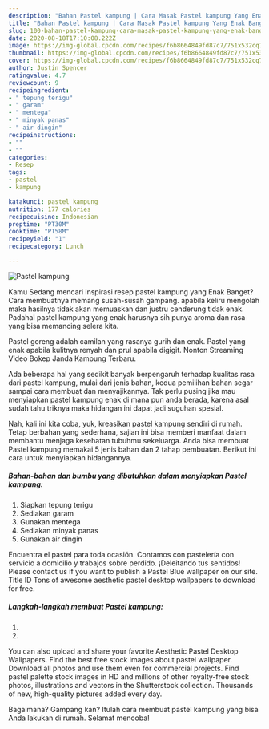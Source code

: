 ```yaml
---
description: "Bahan Pastel kampung | Cara Masak Pastel kampung Yang Enak Banget"
title: "Bahan Pastel kampung | Cara Masak Pastel kampung Yang Enak Banget"
slug: 100-bahan-pastel-kampung-cara-masak-pastel-kampung-yang-enak-banget
date: 2020-08-18T17:10:08.222Z
image: https://img-global.cpcdn.com/recipes/f6b8664849fd87c7/751x532cq70/pastel-kampung-foto-resep-utama.jpg
thumbnail: https://img-global.cpcdn.com/recipes/f6b8664849fd87c7/751x532cq70/pastel-kampung-foto-resep-utama.jpg
cover: https://img-global.cpcdn.com/recipes/f6b8664849fd87c7/751x532cq70/pastel-kampung-foto-resep-utama.jpg
author: Justin Spencer
ratingvalue: 4.7
reviewcount: 9
recipeingredient:
- " tepung terigu"
- " garam"
- " mentega"
- " minyak panas"
- " air dingin"
recipeinstructions:
- ""
- ""
categories:
- Resep
tags:
- pastel
- kampung

katakunci: pastel kampung 
nutrition: 177 calories
recipecuisine: Indonesian
preptime: "PT30M"
cooktime: "PT58M"
recipeyield: "1"
recipecategory: Lunch

---
```



![Pastel kampung](https://img-global.cpcdn.com/recipes/f6b8664849fd87c7/751x532cq70/pastel-kampung-foto-resep-utama.jpg)

Kamu Sedang mencari inspirasi resep pastel kampung yang Enak Banget? Cara membuatnya memang susah-susah gampang. apabila keliru mengolah maka hasilnya tidak akan memuaskan dan justru cenderung tidak enak. Padahal pastel kampung yang enak harusnya sih punya aroma dan rasa yang bisa memancing selera kita.

Pastel goreng adalah camilan yang rasanya gurih dan enak. Pastel yang enak apabila kulitnya renyah dan prul apabila digigit. Nonton Streaming Video Bokep Janda Kampung Terbaru.

Ada beberapa hal yang sedikit banyak berpengaruh terhadap kualitas rasa dari pastel kampung, mulai dari jenis bahan, kedua pemilihan bahan segar sampai cara membuat dan menyajikannya. Tak perlu pusing jika mau menyiapkan pastel kampung enak di mana pun anda berada, karena asal sudah tahu triknya maka hidangan ini dapat jadi suguhan spesial.


Nah, kali ini kita coba, yuk, kreasikan pastel kampung sendiri di rumah. Tetap berbahan yang sederhana, sajian ini bisa memberi manfaat dalam membantu menjaga kesehatan tubuhmu sekeluarga. Anda bisa membuat Pastel kampung memakai 5 jenis bahan dan 2 tahap pembuatan. Berikut ini cara untuk menyiapkan hidangannya.

<!--inarticleads1-->

##### Bahan-bahan dan bumbu yang dibutuhkan dalam menyiapkan Pastel kampung:

1. Siapkan  tepung terigu
1. Sediakan  garam
1. Gunakan  mentega
1. Sediakan  minyak panas
1. Gunakan  air dingin


Encuentra el pastel para toda ocasión. Contamos con pastelería con servicio a domicilio y trabajos sobre perdido. ¡Deleitando tus sentidos! Please contact us if you want to publish a Pastel Blue wallpaper on our site. Title ID Tons of awesome aesthetic pastel desktop wallpapers to download for free. 

<!--inarticleads2-->

##### Langkah-langkah membuat Pastel kampung:

1. 
1. 


You can also upload and share your favorite Aesthetic Pastel Desktop Wallpapers. Find the best free stock images about pastel wallpaper. Download all photos and use them even for commercial projects. Find pastel palette stock images in HD and millions of other royalty-free stock photos, illustrations and vectors in the Shutterstock collection. Thousands of new, high-quality pictures added every day. 

Bagaimana? Gampang kan? Itulah cara membuat pastel kampung yang bisa Anda lakukan di rumah. Selamat mencoba!
